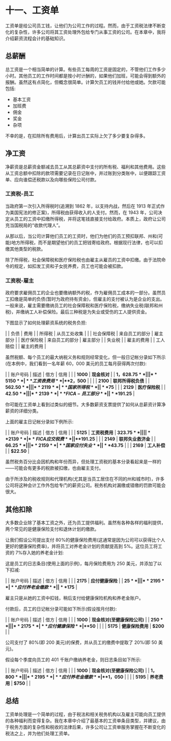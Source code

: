 # 十一、工资单

工资单是给公司员工钱，让他们为公司工作的过程。然而，由于工资税法律不断变化的复杂性，许多公司将其工资处理外包给专门从事工资的公司。在本章中，我将介绍薪资流程会计的基础知识。

## 总薪酬

总工资是一个相当简单的计算。有些员工每周的工资是固定的，不管他们工作多少小时。其他员工的工作时间都是按小时计酬的，如果他们加班，可能会得到额外的报酬。虽然这有点简化，但概念很简单。计算欠员工的钱并付给他或她。欠款可能包括:

*   基本工资
*   加班费
*   佣金
*   奖金
*   杂项

不幸的是，在扣除所有费用后，计算出员工实际上欠了多少要复杂得多。

## 净工资

净薪资是总薪资金额减去员工从其总薪资中支付的所有税、福利和其他费用。这些从工资总额中扣除的款项需要记录在日记账中，并过账到分类账中，以便跟踪工资单、应向谁偿还税款以及向哪些保险公司付款。

### 工资税-员工

当政府第一次引入所得税时(追溯到 1862 年，以支持内战，然后在 1913 年正式作为美国宪法的修正案)，所得税由获得收入的人支付。然而，在 1943 年，公司决定从员工的工资中扣缴所得税，并将这笔钱直接支付给政府。本质上，政府让公司充当国税局的“收款代理人”。

从那以后，当公司计算他们员工的工资时，他们为他们的员工预扣联邦、州和(可能)地方所得税，而不是期望他们的员工把钱寄给政府。根据现行法律，也可以扣缴其他类型的税款。

除了所得税，社会保障税和医疗保险税也由雇主从雇员的工资中扣缴。由于法院命令的规定，如扣发工资和子女抚养费，员工也可能会被扣款。

### 工资税-雇主

政府要求雇佣员工的企业也要缴纳额外的税，作为雇佣员工成本的一部分。虽然员工扣缴是简单的负债(暂时为政府持有资金)，但雇主的支付被认为是企业的支出。一般来说，雇主需要缴纳员工的社会保障税和医疗保险税，缴纳失业税(联邦和州税)，并缴纳工人补偿保险。最后三种税是为失业或受伤的工人提供资金。

下图显示了如何处理薪资系统的税务负担:

|  | 负债 | 费用 |
| 所得税 | 从员工处收集 |  |
| 社会保障税 | 来自员工的部分 | 雇主部分 |
| 医疗保险税 | 来自员工的部分 | 雇主部分 |
| 失业税 |  | 雇主的费用 |
| 工人赔偿 |  | 雇主的费用 |

虽然税额、每个员工的最大纳税义务和规则经常变化，但一般日记帐分录如下所示(在本例中，我们看到一名年薪 60，000 美元的员工每月获得两次付款):

|  | 账户号码 | 描述 | 借方 | 信用 |
|  | **1000** | **现金核对** |  | **$1，628.75** |
|  | **5150** | **工资表费用** | **$2，500** |  |
|  | **2100** | **联邦所得税负债** |  | **$562.50** |
|  | **2119** | **国家所得税** |  | **$75** |
|  | **2129** | **医疗保险税** |  | **$42.50** |
|  | **2139** | **FICA-员工部分** |  | **$191.25** |

你可能在工资单上看到过类似的细节。大多数薪资支票提供了如何从总薪资计算净薪资的详细分类。

上面的雇主日记帐分录如下例所示:

|  | 账户号码 | 描述 | 借方 | 信用 |
|  | **5125** | **工资税费用** | **$323.75** |  |
|  | **2139** | **FICA 应交税费** |  | **$191.25** |
|  | **2149** | **联邦失业救济金** |  | **$66.25** |
|  | **2159** | **国家应付失业** |  | **$43.75** |
|  | **2169** | **工人补偿** |  | **$22.50** |

虽然税务百分比会因机构和年份而异，但处理工资税的基本分录看起来是一样的——可能会有更多的税款被扣缴，也由雇主支付。

由于所涉及的税收规则和代理机构(尤其是当员工居住在不同的州和城市时)，许多公司将这种会计工作外包给专门的薪资公司。税务机构对漏缴或错缴的罚款可能会很大。

## 其他扣除

大多数企业除了基本工资之外，还为员工提供福利。虽然有各种各样的福利提供，两个常见的是健康保险支付和退休计划的缴款。

让我们假设公司提出支付 80%的健康保险费用(这通常是因为公司可以获得比个人更好的健康保险费率)，并将员工对养老金计划的贡献提高到 5%。这位员工将工资的 7%存入她的养老金计划:

这是员工的日志条目(使用上面的示例)，每月保险费用为 250 美元，并添加了以下扣减:

|  | 账户号码 | 描述 | 借方 | 信用 |
|  | **2175** | **应付健康保险** |  | **$25** |
|  | **2195** | **应付养老金缴款** |  | **$175** |

雇主只是从她的工资中扣钱，稍后支付给健康保险机构和养老金账户。

付款后，员工的日记帐分录可能如下所示(假设按月付款):

|  | 账户号码 | 描述 | 借方 | 信用 |
|  | **1000** | **现金核对(至健康保险公司)** |  | **$250** |
|  | **2175** | **应付健康保险** | **$50** |  |
|  | **5175** | **健康保险费用** | **$200** |  |

公司支付了 80%(即 200 美元)的保费，并从员工的缴费中提取了 20%(即 50 美元)。

假设每个季度向员工的 401 千账户缴纳养老金，则日志条目如下所示:

|  | 账户号码 | 描述 | 借方 | 信用 |
|  | **1000** | **现金核对(至健康保险公司)** |  | **$1，800** |
|  | **2195** | **应付养老金缴款** | **$1，050** |  |
|  | **5195** | **养老费用** | **$750** |  |

## 总结

工资单处理是一个简单的过程，由于税法和相关税务机构以及雇主可能向员工提供的各种福利而变得复杂。我在本章中介绍了最基本的工资单条目类型，并建议，由于税务方面的复杂性和税收的法律后果，许多公司让工资单服务掌握在不断变化的税法之上，并为他们处理工资单。